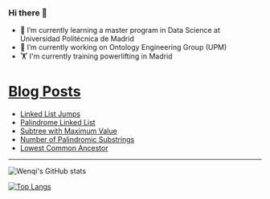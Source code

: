 ### Hi there 👋

- 🌱 I’m currently learning a master program in Data Science at Universidad Politécnica de Madrid
- 🔭 I’m currently working on Ontology Engineering Group (UPM) 
- 🏋️ I'm currently training powerlifting in Madrid

# [Blog Posts](www.dev.to/jiangwenqi)
<!-- BLOG-POST-LIST:START -->
- [Linked List Jumps](https://dev.to/jiangwenqi/linked-list-jumps-k1h)
- [Palindrome Linked List](https://dev.to/jiangwenqi/palindrome-linked-list-2p3b)
- [Subtree with Maximum Value](https://dev.to/jiangwenqi/subtree-with-maximum-value-20nk)
- [Number of Palindromic Substrings](https://dev.to/jiangwenqi/number-of-palindromic-substrings-342n)
- [Lowest Common Ancestor](https://dev.to/jiangwenqi/lowest-common-ancestor-4cg2)
<!-- BLOG-POST-LIST:END -->


---

![Wenqi's GitHub stats](https://github-readme-stats.vercel.app/api?username=jiangwenqi&show_icons=true&count_private=true)

[![Top Langs](https://github-readme-stats.vercel.app/api/top-langs/?username=jiangwenqi&layout=compact)](https://github.com/jiangwenqi/github-readme-stats)

